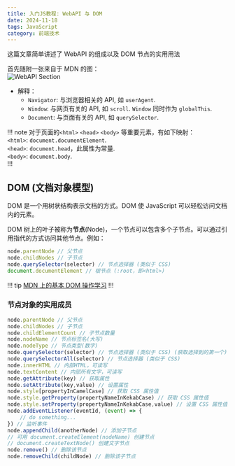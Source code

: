 ```yaml
---
title: 入门JS教程: WebAPI 与 DOM
date: 2024-11-18
tags: JavaScript
category: 前端技术
---
```

这篇文章简单讲述了 WebAPI 的组成以及 DOM 节点的实用用法
<!--more-->

首先随附一张来自于 MDN 的图：  
![WebAPI Section](https://developer.mozilla.org/zh-CN/docs/Learn/JavaScript/Client-side_web_APIs/Manipulating_documents/document-window-navigator.png)

* 解释：
    * `Navigator`: 与浏览器相关的 API, 如 `userAgent`.  
    * `Window`: 与网页有关的 API, 如 `scroll`. `Window` 同时作为 `globalThis`.  
    * `Document`: 与页面有关的 API, 如 `querySelector`.

!!! note
对于页面的`<html>` `<head>` `<body>` 等重要元素，有如下映射：  
`<html>`: `document.documentElement`.  
`<head>`: `document.head`，此属性为常量.  
`<body>`: `document.body`.  
!!!

## DOM (文档对象模型)

DOM 是一个用树状结构表示文档的方式。DOM 使 JavaScript 可以轻松访问文档内的元素。

DOM 树上的叶子被称为**节点**(Node)，一个节点可以包含多个子节点。可以通过引用指代的方式访问其他节点。例如：  

```js
node.parentNode // 父节点
node.childNodes // 子节点
node.querySelector(selector) // 节点选择器 (类似于 CSS)
document.documentElement // 根节点 (:root，即<html>)
```

!!! tip
[MDN 上的基本 DOM 操作学习](https://developer.mozilla.org/zh-CN/docs/Learn/JavaScript/Client-side_web_APIs/Manipulating_documents#%E5%8A%A8%E6%89%8B%E7%BB%83%E4%B9%A0%EF%BC%9A%E5%9F%BA%E6%9C%AC%E7%9A%84_dom_%E6%93%8D%E4%BD%9C)
!!!

### 节点对象的实用成员

```js
node.parentNode // 父节点
node.childNodes // 子节点
node.childElementCount // 子节点数量
node.nodeName // 节点标签名(大写)
node.nodeType // 节点类型(数字)
node.querySelector(selector) // 节点选择器 (类似于 CSS) (获取选择到的第一个)
node.querySelectorAll(selector) // 节点选择器 (类似于 CSS)
node.innerHTML // 内部HTML，可读写
node.textContent // 内部所有文字，可读写
node.getAttribute(key) // 获取属性
node.setAttribute(key,value) // 设置属性
node.style[propertyInCamelCase] // 获取 CSS 属性值
node.style.getProperty(propertyNameInKekabCase) // 获取 CSS 属性值
node.style.setProperty(propertyNameInKekabCase,value) // 设置 CSS 属性值
node.addEventListener(eventId, (event) => {
    // do something...
}) // 监听事件
node.appendChild(anotherNode) // 添加子节点
// 可用 document.createElement(nodeName) 创建节点
// document.createTextNode() 创建文字节点
node.remove() // 删除该节点
node.removeChild(childNode) // 删除该子节点
```